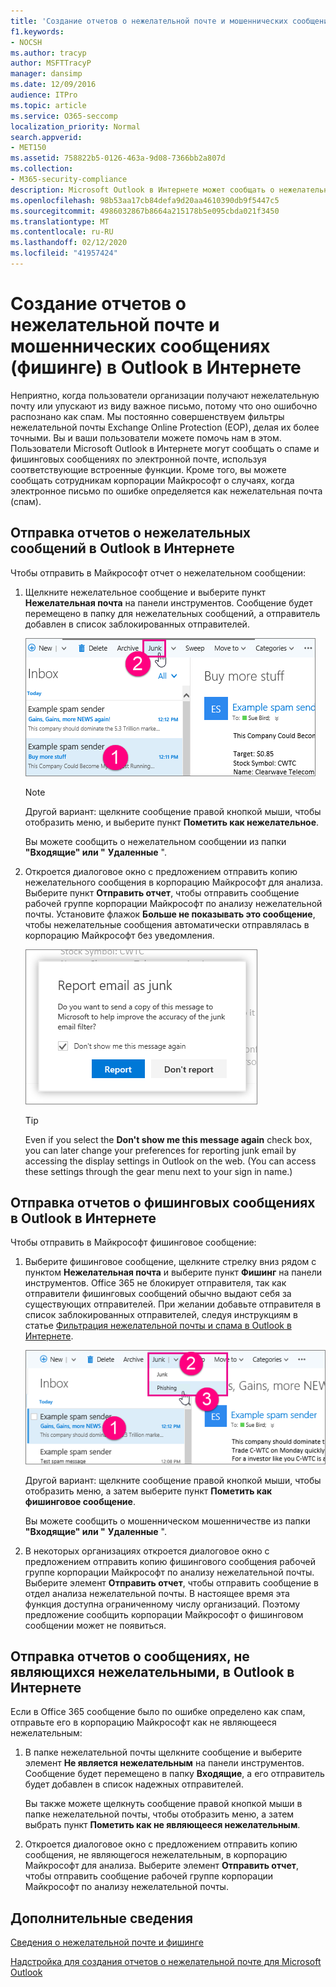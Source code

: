 ```yaml
---
title: 'Создание отчетов о нежелательной почте и мошеннических сообщениях (фишинге) в Outlook в Интернете '
f1.keywords:
- NOCSH
ms.author: tracyp
author: MSFTTracyP
manager: dansimp
ms.date: 12/09/2016
audience: ITPro
ms.topic: article
ms.service: O365-seccomp
localization_priority: Normal
search.appverid:
- MET150
ms.assetid: 758822b5-0126-463a-9d08-7366bb2a807d
ms.collection:
- M365-security-compliance
description: Microsoft Outlook в Интернете может сообщать о нежелательной почте и phishing-атаках с помощью встроенных параметров отчетов электронной почты. Вы также можете сообщить корпорации Майкрософт, что сообщение было неправильно определено как нежелательное (спам).
ms.openlocfilehash: 98b53aa17cb84defa9d20aa4610390db9f5447c5
ms.sourcegitcommit: 4986032867b8664a215178b5e095cbda021f3450
ms.translationtype: MT
ms.contentlocale: ru-RU
ms.lasthandoff: 02/12/2020
ms.locfileid: "41957424"
---
```

# <a name="report-junk-email-and-phishing-scams-in-outlook-on-the-web"></a>Создание отчетов о нежелательной почте и мошеннических сообщениях (фишинге) в Outlook в Интернете

Неприятно, когда пользователи организации получают нежелательную почту или упускают из виду важное письмо, потому что оно ошибочно распознано как спам. Мы постоянно совершенствуем фильтры нежелательной почты Exchange Online Protection (EOP), делая их более точными. Вы и ваши пользователи можете помочь нам в этом. Пользователи Microsoft Outlook в Интернете могут сообщать о спаме и фишинговых сообщениях по электронной почте, используя соответствующие встроенные функции. Кроме того, вы можете сообщать сотрудникам корпорации Майкрософт о случаях, когда электронное письмо по ошибке определяется как нежелательная почта (спам).

## <a name="submit-junk-messages-in-outlook-on-the-web"></a>Отправка отчетов о нежелательных сообщений в Outlook в Интернете

Чтобы отправить в Майкрософт отчет о нежелательном сообщении:

1. Щелкните нежелательное сообщение и выберите пункт **Нежелательная почта** на панели инструментов. Сообщение будет перемещено в папку для нежелательных сообщений, а отправитель добавлен в список заблокированных отправителей.

   ![Указывает, что сообщение из Outlook в Интернете является спамом](../media/a10ae792-aab6-4374-a041-6c3f732eb2e3.png)

   > [!NOTE]
   > Другой вариант: щелкните сообщение правой кнопкой мыши, чтобы отобразить меню, и выберите пункт **Пометить как нежелательное**.

   Вы можете сообщить о нежелательном сообщении из папки **"Входящие" или "** **Удаленные** ".

2. Откроется диалоговое окно с предложением отправить копию нежелательного сообщения в корпорацию Майкрософт для анализа. Выберите пункт **Отправить отчет**, чтобы отправить сообщение рабочей группе корпорации Майкрософт по анализу нежелательной почты. Установите флажок **Больше не показывать это сообщение**, чтобы нежелательные сообщения автоматически отправлялась в корпорацию Майкрософт без уведомления.

   ![Отправляет отчет о спаме из Outlook в Интернете в Майкрософт](../media/e8d3a9f9-6eb6-4309-ba6d-643dffdb6a33.png)

   > [!TIP]
   > Even if you select the **Don't show me this message again** check box, you can later change your preferences for reporting junk email by accessing the display settings in Outlook on the web. (You can access these settings through the gear menu next to your sign in name.)

## <a name="submit-phishing-scam-messages-in-outlook-on-the-web"></a>Отправка отчетов о фишинговых сообщениях в Outlook в Интернете

Чтобы отправить в Майкрософт фишинговое сообщение:

1. Выберите фишинговое сообщение, щелкните стрелку вниз рядом с пунктом **Нежелательная почта** и выберите пункт **Фишинг** на панели инструментов. Office 365 не блокирует отправителя, так как отправители фишинговых сообщений обычно выдают себя за существующих отправителей. При желании добавьте отправителя в список заблокированных отправителей, следуя инструкциям в статье [Фильтрация нежелательной почты и спама в Outlook в Интернете](https://support.office.com/article/db786e79-54e2-40cc-904f-d89d57b7f41d).

   ![Указывает, что сообщение в Outlook в Интернете является мошенническим](../media/959bb577-341c-41ee-a159-e46600b2cf8a.png)

   Другой вариант: щелкните сообщение правой кнопкой мыши, чтобы отобразить меню, а затем выберите пункт **Пометить как фишинговое сообщение**.

   Вы можете сообщить о мошенническом мошенничестве из папки **"Входящие" или "** **Удаленные** ".

2. В некоторых организациях откроется диалоговое окно с предложением отправить копию фишингового сообщения рабочей группе корпорации Майкрософт по анализу нежелательной почты. Выберите элемент **Отправить отчет**, чтобы отправить сообщение в отдел анализа нежелательной почты. В настоящее время эта функция доступна ограниченному числу организаций. Поэтому предложение сообщить корпорации Майкрософт о фишинговом сообщении может не появиться.

## <a name="submit-not-junk-messages-in-outlook-on-the-web"></a>Отправка отчетов о сообщениях, не являющихся нежелательными, в Outlook в Интернете

Если в Office 365 сообщение было по ошибке определено как спам, отправьте его в корпорацию Майкрософт как не являющееся нежелательным:

1. В папке нежелательной почты щелкните сообщение и выберите элемент **Не является нежелательным** на панели инструментов. Сообщение будет перемещено в папку **Входящие**, а его отправитель будет добавлен в список надежных отправителей.

   Вы также можете щелкнуть сообщение правой кнопкой мыши в папке нежелательной почты, чтобы отобразить меню, а затем выбрать пункт **Пометить как не являющееся нежелательным**.

2. Откроется диалоговое окно с предложением отправить копию сообщения, не являющегося нежелательным, в корпорацию Майкрософт для анализа. Выберите элемент **Отправить отчет**, чтобы отправить сообщение рабочей группе корпорации Майкрософт по анализу нежелательной почты.

## <a name="for-more-information"></a>Дополнительные сведения

[Сведения о нежелательной почте и фишинге](https://support.microsoft.com/article/86c1d76f-4d5a-4967-9647-35665dc17c31)

[Надстройка для создания отчетов о нежелательной почте для Microsoft Outlook](https://docs.microsoft.com/office365/securitycompliance/junk-email-reporting-add-in-for-microsoft-outlook)
